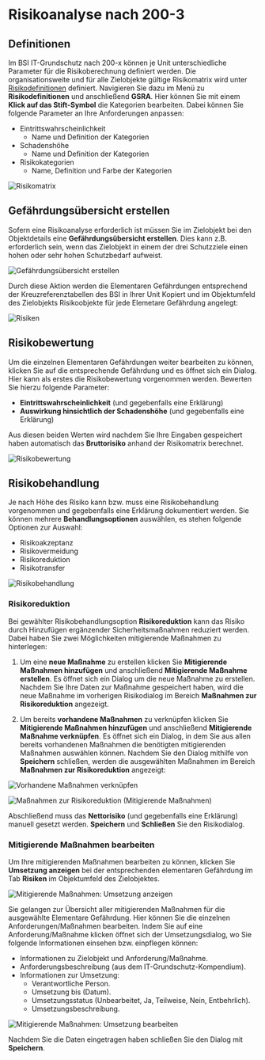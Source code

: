 # Risikoanalyse nach 200-3

## Definitionen 

Im BSI IT-Grundschutz nach 200-x können je Unit unterschiedliche Parameter für die Risikoberechnung definiert werden. Die organisationsweite und für alle Zielobjekte gültige Risikomatrix wird unter [Risikodefinitionen](/manual/risk-definition.md) definiert. Navigieren Sie dazu im Menü zu **Risikodefinitionen** und anschließend **GSRA**. Hier können Sie mit einem **Klick auf das Stift-Symbol** die Kategorien bearbeiten. Dabei können Sie folgende Parameter an Ihre Anforderungen anpassen:

- Eintrittswahrscheinlichkeit
  - Name und Definition der Kategorien
- Schadenshöhe
  - Name und Definition der Kategorien
- Risikokategorien
  - Name, Definition und Farbe der Kategorien

![Risikomatrix](/assets/domain-it-gs/verinice-32-risk-matrix.de.png)

## Gefährdungsübersicht erstellen

Sofern eine Risikoanalyse erforderlich ist müssen Sie im Zielobjekt bei den Objektdetails eine **Gefährdungsübersicht erstellen**. Dies kann z.B. erforderlich sein, wenn das Zielobjekt in einem der drei Schutzziele einen hohen oder sehr hohen Schutzbedarf aufweist.

![Gefährdungsübersicht erstellen](/assets/domain-it-gs/verinice-32-threat-overview.de.png)

Durch diese Aktion werden die Elementaren Gefährdungen entsprechend der Kreuzreferenztabellen des BSI in Ihrer Unit Kopiert und im Objektumfeld des Zielobjekts Risikoobjekte für jede Elemetare Gefährdung angelegt:

![Risiken](/assets/domain-it-gs/verinice-32-risks.de.png)

## Risikobewertung 

Um die einzelnen Elementaren Gefährdungen weiter bearbeiten zu können, klicken Sie auf die entsprechende Gefährdung und es öffnet sich ein Dialog. Hier kann als erstes die Risikobewertung vorgenommen werden. Bewerten Sie hierzu folgende Parameter: 

- **Eintrittswahrscheinlichkeit** (und gegebenfalls eine Erklärung)
- **Auswirkung hinsichtlich der Schadenshöhe** (und gegebenfalls eine Erklärung)

Aus diesen beiden Werten wird nachdem Sie Ihre Eingaben gespeichert haben automatisch das **Bruttorisiko** anhand der Risikomatrix berechnet.

![Risikobewertung](/assets/domain-it-gs/verinice-32-risik-assessment.de.png)

## Risikobehandlung 

Je nach Höhe des Risiko kann bzw. muss eine Risikobehandlung vorgenommen und gegebenfalls eine Erklärung dokumentiert werden. Sie können mehrere **Behandlungsoptionen** auswählen, es stehen folgende Optionen zur Auswahl:

- Risikoakzeptanz
- Risikovermeidung
- Risikoreduktion
- Risikotransfer

![Risikobehandlung](/assets/domain-it-gs/verinice-32-risk-treatment.de.png)

### Risikoreduktion

Bei gewählter Risikobehandlungsoption **Risikoreduktion** kann das Risiko durch Hinzufügen ergänzender Sicherheitsmaßnahmen reduziert werden. Dabei haben Sie zwei Möglichkeiten mitigierende Maßnahmen zu hinterlegen:

1. Um eine **neue Maßnahme** zu erstellen klicken Sie **Mitigierende Maßnahmen hinzufügen** und anschließend **Mitigierende Maßnahme erstellen**. Es öffnet sich ein Dialog um die neue Maßnahme zu erstellen. Nachdem Sie Ihre Daten zur Maßnahme gespeichert haben, wird die neue Maßnahme im vorherigen Risikodialog im Bereich **Maßnahmen zur Risikoreduktion** angezeigt. 

1. Um bereits **vorhandene Maßnahmen** zu verknüpfen klicken Sie **Mitigierende Maßnahmen hinzufügen** und anschließend **Mitigierende Maßnahme verknüpfen**. Es öffnet sich ein Dialog, in dem Sie aus allen bereits vorhandenen Maßnahmen die benötigten mitigierenden Maßnahmen auswählen können. Nachdem Sie den Dialog mithilfe von **Speichern** schließen, werden die ausgewählten Maßnahmen im Bereich **Maßnahmen zur Risikoreduktion** angezeigt:

![Vorhandene Maßnahmen verknüpfen](/assets/domain-it-gs/verinice-32-risk-reduction-1.de.png)

![Maßnahmen zur Risikoreduktion (Mitigierende Maßnahmen)](/assets/domain-it-gs/verinice-32-risk-reduction-2.de.png)

Abschließend muss das **Nettorisiko** (und gegebenfalls eine Erklärung) manuell gesetzt werden. **Speichern** und **Schließen** Sie den Risikodialog.

### Mitigierende Maßnahmen bearbeiten

Um Ihre mitigierenden Maßnahmen bearbeiten zu können, klicken Sie **Umsetzung anzeigen** bei der entsprechenden elementaren Gefährdung im Tab **Risiken** im Objektumfeld des Zielobjektes. 

![Mitigierende Maßnahmen: Umsetzung anzeigen](/assets/domain-it-gs/verinice-32-implementation-1.de.png)

Sie gelangen zur Übersicht aller mitigierenden Maßnahmen für die ausgewählte Elementare Gefährdung. Hier können Sie die einzelnen Anforderungen/Maßnahmen bearbeiten. Indem Sie auf eine Anforderung/Maßnahme klicken öffnet sich der Umsetzungsdialog, wo Sie folgende Informationen einsehen bzw. einpflegen können:

- Informationen zu Zielobjekt und Anforderung/Maßnahme.
- Anforderungsbeschreibung (aus dem IT-Grundschutz-Kompendium).
- Informationen zur Umsetzung:
  - Verantwortliche Person.
  - Umsetzung bis (Datum).
  - Umsetzungsstatus (Unbearbeitet, Ja, Teilweise, Nein, Entbehrlich).
  - Umsetzungsbeschreibung.

![Mitigierende Maßnahmen: Umsetzung bearbeiten](/assets/domain-it-gs/verinice-32-implementation-2.de.png)

Nachdem Sie die Daten eingetragen haben schließen Sie den Dialog mit **Speichern**.
